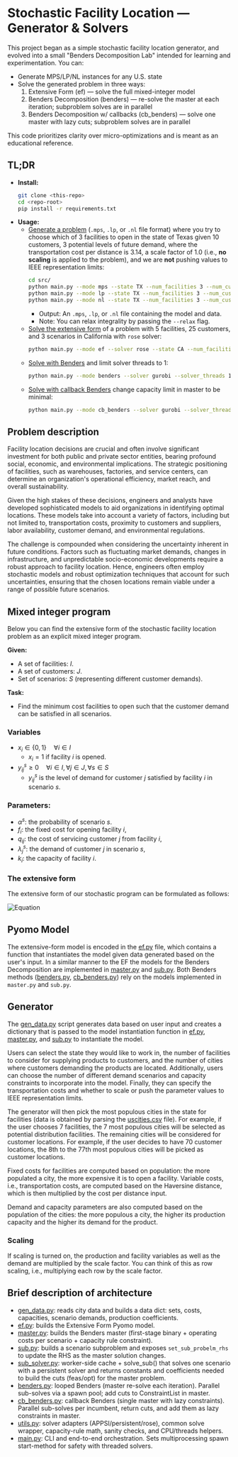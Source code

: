 # Stochastic Facility Location — Generator & Solvers
This project began as a simple stochastic facility location generator, and evolved into a small "Benders Decomposition Lab" intended for learning and experimentation. 
You can:

- Generate MPS/LP/NL instances for any U.S. state
- Solve the generated problem in three ways:
  1. Extensive Form (ef) — solve the full mixed-integer model 
  2. Benders Decomposition (benders) — re-solve the master at each iteration; subproblem solves are in parallel 
  3. Benders Decomposition w/ callbacks (cb_benders) — solve one master with lazy cuts; subproblem solves are in parallel

This code prioritizes clarity over micro-optimizations and is meant as an educational reference.

## TL;DR

- **Install:**
   ```bash
   git clone <this-repo>
   cd <repo-root>
   pip install -r requirements.txt
   ```
- **Usage:** 
  - <u>Generate a problem</u> (`.mps`, `.lp`, or `.nl` file format) where you try to choose which of 3 facilities to open in the state of Texas given 10 customers, 3 potential levels of future demand, where the transportation cost per distance is 3.14, a scale factor of 1.0 (i.e., **no scaling** is applied to the problem), and we are **not** pushing values to IEEE representation limits:
      ```sh
      cd src/
      python main.py --mode mps --state TX --num_facilities 3 --num_customers 10 --num_scenarios 3 --cost_per_distance 3.14 --scale_factor 1.0 --ieee_limit
      python main.py --mode lp --state TX --num_facilities 3 --num_customers 10 --num_scenarios 3 --cost_per_distance 3.14 --scale_factor 1.0 --ieee_limit
      python main.py --mode nl --state TX --num_facilities 3 --num_customers 10 --num_scenarios 3 --cost_per_distance 3.14 --scale_factor 1.0 --ieee_limit
      ```
    - Output: An `.mps`, `.lp`, or `.nl` file containing the model and data.
    - Note: You can relax integrality by passing the `--relax` flag.
  - <u>Solve the extensive form</u> of a problem with 5 facilities, 25 customers, and 3 scenarios in California with `rose` solver:
       ```sh
       python main.py --mode ef --solver rose --state CA --num_facilities 5 --num_customers 25 --num_scenarios 3
       ```
  - <u>Solve with Benders</u> and limit solver threads to 1:
       ```sh
       python main.py --mode benders --solver gurobi --solver_threads 1 --state CA --num_facilities 5 --num_customers 25 --num_scenarios 3
       ```
  - <u>Solve with callback Benders</u> change capacity limit in master to be minimal:
       ```sh
       python main.py --mode cb_benders --solver gurobi --solver_threads 1 --state CA --num_facilities 5 --num_customers 25 --num_scenarios 3 --capacity_rule min
       ```


## Problem description
Facility location decisions are crucial and often involve significant investment for both public and private sector entities, bearing profound social, economic, and environmental implications. 
The strategic positioning of facilities, such as warehouses, factories, and service centers, can determine an organization's operational efficiency, market reach, and overall sustainability.

Given the high stakes of these decisions, engineers and analysts have developed sophisticated models to aid organizations in identifying optimal locations. 
These models take into account a variety of factors, including but not limited to, transportation costs, proximity to customers and suppliers, labor availability, customer demand, and environmental regulations.

The challenge is compounded when considering the uncertainty inherent in future conditions. 
Factors such as fluctuating market demands, changes in infrastructure, and unpredictable socio-economic developments require a robust approach to facility location. 
Hence, engineers often employ stochastic models and robust optimization techniques that account for such uncertainties, ensuring that the chosen locations remain viable under a range of possible future scenarios.


## Mixed integer program
Below you can find the extensive form of the stochastic facility location problem as an explicit mixed integer program. 

**Given:** 
* A set of facilities: $I$.
* A set of customers: $J$.
* Set of scenarios: $S$ (representing different customer demands).

**Task:** 
* Find the minimum cost facilities to open such that the customer demand can be satisfied in all scenarios.

### Variables
* $x_i \in \{0, 1\} \quad \forall i \in I$
    * $x_i = 1$ if facility $i$ is opened.
* $y_{ij}^s \geq 0 \quad \forall i \in I, \forall j \in J, \forall s \in S$
    * $y_{ij}^s$ is the level of demand for customer $j$ satisfied by facility $i$ in scenario $s$.

### Parameters:
* $\alpha^s$: the probability of scenario $s$.
* $f_i$: the fixed cost for opening facility $i$,
* $q_{ij}$: the cost of servicing customer $j$ from facility $i$,
* $\lambda_j^s$: the demand of customer $j$ in scenario $s$,
* $k_i:$ the capacity of facility $i$.

### The extensive form
The extensive form of our stochastic program can be formulated as follows:

![Equation](https://latex.codecogs.com/svg.image?%5Cbegin%7Bequation%7D%5Cbegin%7Barray%7D%7Brll%7D%5Cmin%5Cquad&%5Csum_%7Bi%5Cin%20I%7Df_i%20x_i&plus;%5Csum_%7Bs%5Cin%20S%7D%5Csum_%7Bi%5Cin%20I%7D%5Csum_%7Bj%5Cin%20J%7D%5Calpha%5Es%20q_%7Bij%7Dy_%7Bij%7D%5Es&%5C%5C&&%5C%5C%5Ctextrm%7Bsubject%20to%7D%5Cquad&%5Csum_%7Bi%5Cin%20I%7Dy_%7Bij%7D%5Es%5Cgeq%5Clambda_j%5Es&%5Cforall%20j%5Cin%20J,%5Cforall%20s%5Cin%20S%5C%5C&%5Csum_%7Bj%5Cin%20J%7Dy_%7Bij%7D%5Es%5Cleq%20k_i%20x_i&%5Cforall%20i%5Cin%20I,%5Cforall%20s%5Cin%20S%5C%5C&%5Csum_%7Bi%5Cin%20I%7Dk_i%20x_i%5Cgeq%5Cmax_%7Bs%5Cin%20S%7D%5Csum_%7Bj%5Cin%20J%7D%5Clambda_j%5Es&%5C%5C&&%5C%5C&x_i%5Cin%5C%7B0,1%5C%7D&%5Cforall%20i%5Cin%20I%5C%5C&y_%7Bij%7D%5Es%5Cgeq%200&%5Cforall%20i%5Cin%20I,%5Cforall%20j%5Cin%20J,%5Cforall%20s%5Cin%20S%5Cend%7Barray%7D%5Ctag%7B1%7D%5Cend%7Bequation%7D)


## Pyomo Model
The extensive-form model is encoded in the [ef.py](src/ef.py) file, which contains a function that instantiates the model given data generated based on the user's input.
In a similar manner to the EF the models for the Benders Decomposition are implemented in [master.py](src/master.py) and [sub.py](src/sub.py).
Both Benders methods ([benders.py](src/benders.py), [cb_benders.py](src/benders.py)) rely on the models implemented in `master.py` and `sub.py`. 


## Generator
The [gen_data.py](src/gen_data.py) script generates data based on user input and creates a dictionary that is passed to the model instantiation function in [ef.py](src/ef.py), [master.py](src/master.py), and [sub.py](src/sub.py) to instantiate the model.

Users can select the state they would like to work in, the number of facilities to consider for supplying products to customers, and the number of cities where customers demanding the products are located. 
Additionally, users can choose the number of different demand scenarios and capacity constraints to incorporate into the model. 
Finally, they can specify the transportation costs and whether to scale or push the parameter values to IEEE representation limits.

The generator will then pick the most populous cities in the state for facilities (data is obtained by parsing the [uscities.csv](data/uscities.csv) file). 
For example, if the user chooses 7 facilities, the 7 most populous cities will be selected as potential distribution facilities. 
The remaining cities will be considered for customer locations. For example, if the user decides to have 70 customer locations, the 8th to the 77th most populous cities will be picked as customer locations.

Fixed costs for facilities are computed based on population: the more populated a city, the more expensive it is to open a facility. Variable costs, i.e., transportation costs, are computed based on the Haversine distance, which is then multiplied by the cost per distance input.

Demand and capacity parameters are also computed based on the population of the cities: the more populous a city, the higher its production capacity and the higher its demand for the product.

### Scaling
If scaling is turned on, the production and facility variables as well as the demand are multiplied by the scale factor. You can think of this as row scaling, i.e., multiplying each row by the scale factor.


## Brief description of architecture
- [gen_data.py](src/gen_data.py): reads city data and builds a data dict: sets, costs, capacities, scenario demands, production coefficients.
- [ef.py](src/ef.py): builds the Extensive Form Pyomo model.
- [master.py](src/master.py): builds the Benders master (first-stage binary + operating costs per scenario + capacity rule constraint).
- [sub.py](src/sub.py): builds a scenario subproblem and exposes `set_sub_probelm_rhs` to update the RHS as the master solution changes.
- [sub_solver.py](src/sub_solver.py): worker-side cache + solve_sub() that solves one scenario with a persistent solver and returns constants and coefficients needed to build the cuts (feas/opt) for the master problem.
- [benders.py](src/benders.py): looped Benders (master re-solve each iteration). Parallel sub-solves via a spawn pool; add cuts to ConstraintList in master.
- [cb_benders.py](src/cb_benders.py): callback Benders (single master with lazy constraints). Parallel sub-solves per incumbent, return cuts, and add them as lazy constraints in master.
- [utils.py](src/utils.py): solver adapters (APPSI/persistent/rose), common solve wrapper, capacity-rule math, sanity checks, and CPU/threads helpers.
- [main.py](src/main.py): CLI and end-to-end orchestration. Sets multiprocessing spawn start-method for safety with threaded solvers.
